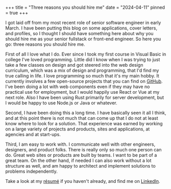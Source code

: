 +++
title = "Three reasons you should hire me"
date = "2024-04-11"
pinned = true
+++

I got laid off from my most recent role of senior software engineer in early March. I have been putting this blog on some applications, cover letters, and profiles, so I thought I should have something here about why you should hire me as your senior fullstack or front-end engineer. So here you go: three reasons you should hire me.

First of all I love what I do. Ever since I took my first course in Visual Basic in college I've loved programming. Little did I know when I was trying to just take a few classes on design and got steered into the web design curriculum, which was a mix of design and programming, that I'd find my true calling in life. I love programming so much that it's my main hobby. It currently involves a few open-source projects that you can find on [GitHub](https://github.com/erickmerchant). I've been doing a lot with web components even if they may have no practical use for employment, but I would happily use React or Vue at my next role. Also I have been using Rust primarily for server development, but I would be happy to use Node.js or Java or whatever.

Second, I have been doing this a long time. I have basically seen it all I think, and at this point there is not much that can come up that I do not at least know where to look for a solution. That experience was earned by working on a large variety of projects and products, sites and applications, at agencies and at start-ups.

Third, I am easy to work with. I communicate well with other engineers, designers, and product folks. There is really only so much one person can do. Great web sites or products are built by teams. I want to be part of a great team. On the other hand, if needed I can also work without a lot structure as well, and am happy to architect and implement solutions to problems independently.

Take a look at my [résumé](https://resume.erickmerchant.com/) if you haven't already, and find me on [LinkedIn](https://www.linkedin.com/in/erick-merchant-346296117/).
